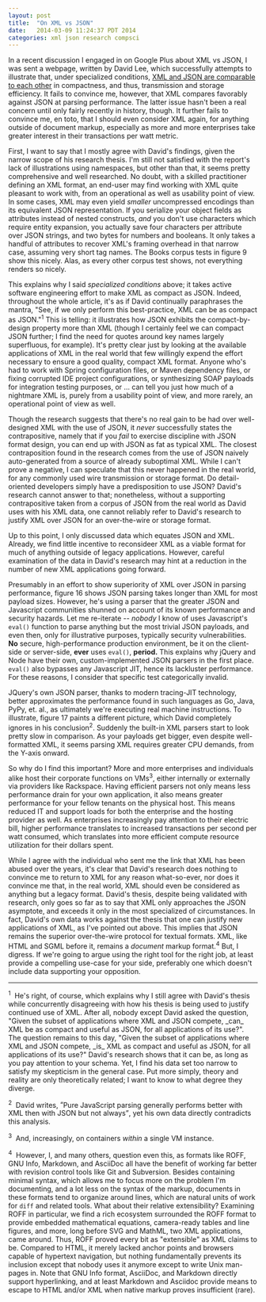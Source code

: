 ```yaml
---
layout: post
title:  "On XML vs JSON"
date:   2014-03-09 11:24:37 PDT 2014
categories: xml json research compsci
---
```

In a recent discussion I engaged in on Google Plus about XML vs JSON, I was sent a webpage, written by David Lee, which successfully attempts to illustrate that, under specialized conditions, [XML and JSON are comparable to each other](http://www.balisage.net/Proceedings/vol10/html/Lee01/BalisageVol10-Lee01.html#FileSizeTable) in compactness, and thus, transmission and storage efficiency.  It fails to convince me, however, that XML compares favorably against JSON at parsing performance.  The latter issue hasn't been a real concern until only fairly recently in history, though.  It further fails to convince me, en toto, that I should even consider XML again, for anything outside of document markup, especially as more and more enterprises take greater interest in their transactions per watt metric.

First, I want to say that I mostly agree with David's findings, given the narrow scope of his research thesis.  I'm still not satisfied with the report's lack of illustrations using namespaces, but other than that, it seems pretty comprehensive and well researched.  No doubt, with a skilled practitioner defining an XML format, an end-user may find working with XML quite pleasant to work with, from an operational as well as usability point of view.  In some cases, XML may even yield _smaller_ uncompressed encodings than its equivalent JSON representation.  If you serialize your object fields as attributes instead of nested constructs, _and_ you don't use characters which require entity expansion, you actually save four characters per attribute over JSON strings, and two bytes for numbers and booleans.  It only takes a handful of attributes to recover XML's framing overhead in that narrow case, assuming very short tag names.  The Books corpus tests in figure 9 show this nicely.  Alas, as every other corpus test shows, not everything renders so nicely.

This explains why I said _specialized conditions_ above; it takes active software engineering effort to make XML as compact as JSON.  Indeed, throughout the whole article, it's as if David continually paraphrases the mantra, "See, if we only perform this best-practice, XML can be as compact as JSON."<sup>1</sup>  This is telling: it illustrates how JSON exhibits the compact-by-design property more than XML (though I certainly feel we can compact JSON further; I find the need for quotes around key names largely superfluous, for example).  It's pretty clear just by looking at the available applications of XML in the real world that few willingly expend the effort necessary to ensure a good quality, compact XML format.  Anyone who's had to work with Spring configuration files, or Maven dependency files, or fixing corrupted IDE project configurations, or synthesizing SOAP payloads for integration testing purposes, or ... can tell you just how much of a nightmare XML is, purely from a usability point of view, and more rarely, an operational point of view as well.

Though the research suggests that there's no real gain to be had over well-designed XML with the use of JSON, it _never_ successfully states the contrapositive, namely that if you _fail_ to exercise discipline with JSON format design, you can end up with JSON as fat as typical XML.  The closest contraposition found in the research comes from the use of JSON naively auto-generated from a source of already suboptimal XML.  While I can't prove a negative, I can speculate that this never happened in the real world, for any commonly used wire transmission or storage format.  Do detail-oriented developers simply have a predisposition to use JSON?  David's research cannot answer to that; nonetheless, without a supporting contrapositive taken from a corpus of JSON from the real world as David uses with his XML data, one cannot reliably refer to David's research to justify XML over JSON for an over-the-wire or storage format.

Up to this point, I only discussed data which equates JSON and XML.  Already, we find little incentive to reconsideer XML as a viable format for much of anything outside of legacy applications.  However, careful examination of the data in David's research may hint at a reduction in the number of new XML applications going forward.

Presumably in an effort to show superiority of XML over JSON in parsing performance, figure 16 shows JSON parsing takes longer than XML for most payload sizes.  However, he's using a parser that the greater JSON and Javascript communities shunned on account of its known performance and security hazards.  Let me re-iterate -- _nobody_ I know of uses Javascript's `eval()` function to parse anything but the most trivial JSON payloads, and even then, only for illustrative purposes, typically security vulnerabilities.  **No** secure, high-performance production environment, be it on the client-side or server-side, **ever** uses `eval()`, **period.**  This explains why jQuery and Node have their own, custom-implemented JSON parsers in the first place.  `eval()` also bypasses any Javascript JIT, hence its lackluster performance.  For these reasons, I consider that specific test categorically invalid.

JQuery's own JSON parser, thanks to modern tracing-JIT technology, better approximates the performance found in such languages as Go, Java, PyPy, et. al., as ultimately we're executing real machine instructions.  To illustrate, figure 17 paints a different picture, which David completely ignores in his conclusion<sup>2</sup>.  Suddenly the built-in XML parsers start to look pretty slow in comparison.  As your payloads get bigger, even despite well-formatted XML, it seems parsing XML requires greater CPU demands, from the Y-axis onward.

So why do I find this important?  More and more enterprises and individuals alike host their corporate functions on VMs<sup>3</sup>, either internally or externally via providers like Rackspace.  Having efficient parsers not only means less performance drain for your own application, it also means greater performance for your fellow tenants on the physical host.  This means reduced IT and support loads for both the enterprise and the hosting provider as well.  As enterprises increasingly pay attention to their electric bill, higher performance translates to increased transactions per second per watt consumed, which translates into more efficient compute resource utilization for their dollars spent.

While I agree with the individual who sent me the link that XML has been abused over the years, it's clear that David's research does nothing to convince me to return to XML for any reason what-so-ever, nor does it convince me that, in the real world, XML should even be considered as anything but a legacy format.  David's thesis, despite being validated with research, only goes so far as to say that XML only approaches the JSON asymptote, and exceeds it only in the most specialized of circumstances.  In fact, David's own data works against the thesis that one can justify new applications of XML, as I've pointed out above.  This implies that JSON remains the superior over-the-wire protocol for textual formats.  XML, like HTML and SGML before it, remains a _document_ markup format.<sup>4</sup>  But, I digress.  If we're going to argue using the right tool for the right job, at least provide a compelling use-case for your side, preferably one which doesn't include data supporting your opposition.

<hr />
<sup>1</sup>&nbsp;  He's right, of course, which explains why I still agree with David's thesis while concurrently disagreeing with how his thesis is being used to justify continued use of XML.  After all, nobody except David asked the question, "Given the subset of applications where XML and JSON compete, _can_ XML be as compact and useful as JSON, for all applications of its use?".  The question remains to this day, "Given the subset of applications where XML and JSON compete, _is_ XML as compact and useful as JSON, for all applications of its use?"  David's research shows that it can be, as long as you pay attention to your schema.  Yet, I find his data set too narrow to satisfy my skepticism in the general case.  Put more simply, theory and reality are only theoretically related; I want to know to what degree they diverge.

<sup>2</sup>&nbsp;  David writes, <q>Pure JavaScript parsing generally performs better with XML then with JSON but not always</q>, yet his own data directly contradicts this analysis.

<sup>3</sup>&nbsp;  And, increasingly, on containers _within_ a single VM instance.

<sup>4</sup>&nbsp;  However, I, and many others, question even this, as formats like ROFF, GNU Info, Markdown, and AsciiDoc all have the benefit of working far better with revision control tools like Git and Subversion.  Besides containing minimal syntax, which allows me to focus more on the problem I'm documenting, and a lot less on the syntax of the markup, documents in these formats tend to organize around lines, which are natural units of work for `diff` and related tools.  What about their relative extensibility?  Examining ROFF in particular, we find a rich ecosystem surrounded the ROFF format to provide embedded mathematical equations, camera-ready tables and line figures, and more, long before SVG and MathML, two XML applications, came around.  Thus, ROFF proved every bit as "extensible" as XML claims to be.  Compared to HTML, it merely lacked anchor points and browsers capable of hypertext navigation, but nothing fundamentally prevents its inclusion except that nobody uses it anymore except to write Unix man-pages in.  Note that GNU Info format, AsciiDoc, and Markdown directly support hyperlinking, and at least Markdown and Asciidoc provide means to escape to HTML and/or XML when native markup proves insufficient (rare).


